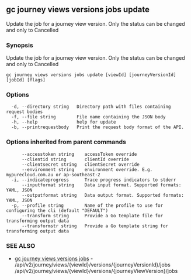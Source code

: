 ## gc journey views versions jobs update

Update the job for a journey view version. Only the status can be changed and only to Cancelled

### Synopsis

Update the job for a journey view version. Only the status can be changed and only to Cancelled

```
gc journey views versions jobs update [viewId] [journeyVersionId] [jobId] [flags]
```

### Options

```
  -d, --directory string   Directory path with files containing request bodies
  -f, --file string        File name containing the JSON body
  -h, --help               help for update
  -b, --printrequestbody   Print the request body format of the API.
```

### Options inherited from parent commands

```
      --accesstoken string    accessToken override
      --clientid string       clientId override
      --clientsecret string   clientSecret override
      --environment string    environment override. E.g. mypurecloud.com.au or ap-southeast-2
  -i, --indicateprogress      Trace progress indicators to stderr
      --inputformat string    Data input format. Supported formats: YAML, JSON
      --outputformat string   Data output format. Supported formats: YAML, JSON
  -p, --profile string        Name of the profile to use for configuring the cli (default "DEFAULT")
      --transform string      Provide a Go template file for transforming output data
      --transformstr string   Provide a Go template string for transforming output data
```

### SEE ALSO

* [gc journey views versions jobs](gc_journey_views_versions_jobs.html)	 - /api/v2/journey/views/{viewId}/versions/{journeyVersionId}/jobs /api/v2/journey/views/{viewId}/versions/{journeyViewVersion}/jobs


